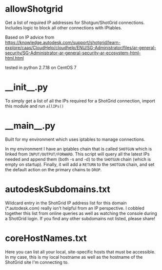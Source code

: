 # allowShotgrid
Get a list of required IP addresses for Shotgun/ShotGrid connections. Includes logic to block all other connections with IPtables.

Based on IP advice from https://knowledge.autodesk.com/support/shotgrid/learn-explore/caas/CloudHelp/cloudhelp/ENU/SG-Administrator/files/ar-general-security/SG-Administrator-ar-general-security-ar-ecosystem-html-html.html

tested in python 2.7.18 on CentOS 7

# \_\_init\_\_.py
To simply get a list of all the IPs required for a ShotGrid connection, import this module and run `allIPs()`

# \_\_main\_\_.py
Built for my environment which uses iptables to manage connections.

In my environment I have an iptables chain that is called `SHOTGUN` which is linked from `INPUT/OUTPUT/FORWARD`. This script will query all the latest IPs needed and append them (both -s and -d) to the `SHOTGUN` chain (which is empty on startup). Finally, it will add a `RETURN` to the `SHOTGUN` chain, and set the default action on the primary chains to `DROP`.

# autodeskSubdomains.txt
Wildcard entry in the ShotGrid IP address list for this domain (\*.autodesk.com) really isn't helpful from an IP perspective. I cobbled together this list from online queries as well as watching the console during a ShotGrid login. If you find any other subdomains not listed, please share!

# coreHostNames.txt
Here you can list all your local, site-specific hosts that must be accessible. In my case, this is my local hostname as well as the hostname of the ShotGrid site I'm connecting to.
